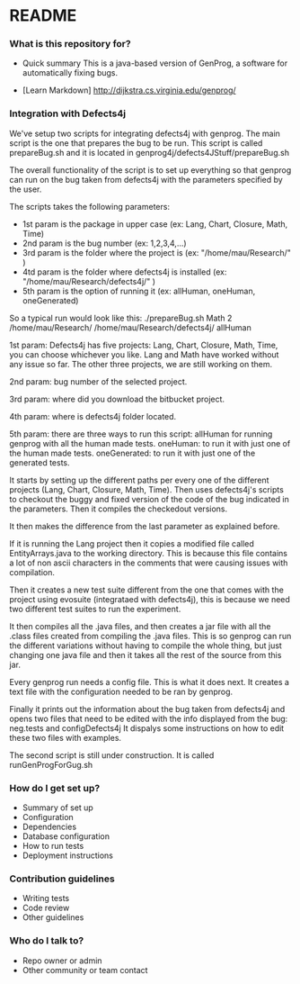 # README #

### What is this repository for? ###

* Quick summary
This is a java-based version of GenProg, a software for automatically fixing bugs.

* [Learn Markdown] 
http://dijkstra.cs.virginia.edu/genprog/


### Integration with Defects4j ###

We've setup two scripts for integrating defects4j with genprog.
The main script is the one that prepares the bug to be run. This script is called prepareBug.sh and it is located in genprog4j/defects4JStuff/prepareBug.sh

The overall functionality of the script is to set up everything so that genprog can run on the bug taken from defects4j with the parameters specified by the user.

The scripts takes the following parameters:

* 1st param is the package in upper case (ex: Lang, Chart, Closure, Math, Time)
* 2nd param is the bug number (ex: 1,2,3,4,...)
* 3rd param is the folder where the project is (ex: "/home/mau/Research/" )
* 4td param is the folder where defects4j is installed (ex: "/home/mau/Research/defects4j/" )
* 5th param is the option of running it (ex: allHuman, oneHuman, oneGenerated)

So a typical run would look like this:
./prepareBug.sh Math 2 /home/mau/Research/ /home/mau/Research/defects4j/ allHuman

1st param: Defects4j has five projects: Lang, Chart, Closure, Math, Time, you can choose whichever you like. Lang and Math have worked without any issue so far. The other three projects, we are still working on them.

2nd param: bug number of the selected project.

3rd param: where did you download the bitbucket project.

4th param: where is defects4j folder located.

5th param: there are three ways to run this script: allHuman for running genprog with all the human made tests. oneHuman: to run it with just one of the human made tests. oneGenerated: to run it with just one of the generated tests.

It starts by setting up the different paths per every one of the different projects (Lang, Chart, Closure, Math, Time).
Then uses defects4j's scripts to checkout the buggy and fixed version of the code of the bug indicated in the parameters.
Then it compiles the checkedout versions.

It then makes the difference from the last parameter as explained before.

If it is running the Lang project then it copies a modified file called EntityArrays.java to the working directory. This is because this file contains a lot of non ascii characters in the comments that were causing issues with compilation.

Then it creates a new test suite different from the one that comes with the project using evosuite (integrataed with defects4j), this is because we need two different test suites to run the experiment.

It then compiles all the .java files, and then creates a jar file with all the .class files created from compiling the .java files. This is so genprog can run the different variations without having to compile the whole thing, but just changing one java file and then it takes all the rest of the source from this jar.

Every genprog run needs a config file. This is what it does next. It creates a text file with the configuration needed to be ran by genprog.

Finally it prints out the information about the bug taken from defects4j and opens two files that need to be edited with the info displayed from the bug: neg.tests and configDefects4j
It dispalys some instructions on how to edit these two files with examples.


The second script is still under construction.
It is called runGenProgForGug.sh




### How do I get set up? ###

* Summary of set up
* Configuration
* Dependencies
* Database configuration
* How to run tests
* Deployment instructions

### Contribution guidelines ###

* Writing tests
* Code review
* Other guidelines

### Who do I talk to? ###

* Repo owner or admin
* Other community or team contact